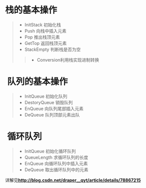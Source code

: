 #  栈的基本操作

>* InitStack	初始化栈  
>* Push		向栈中插入元素  
>* Pop		推出栈顶元素  
>* GetTop	返回栈顶元素  
>* StackEmpty	判断栈是否为空  
>>* Conversion利用栈实现进制转换  

#  队列的基本操作

>* InitQueue		初始化队列
>* DestoryQueue		销毁队列
>* EnQueue		向队列尾部插入元素
>* DeQueue		队列顶部元素出队

#  循环队列 

>* InitQueue		初始化循环队列
>* QueueLength		求循环队列的长度
>* EnQueue		向循环队列中插入元素
>* DeQueue		取出循环队列中的元素

详解见**http://blog.csdn.net/draper__qyt/article/details/78867215**
